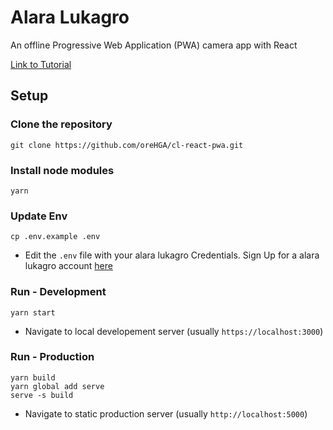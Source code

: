 # Alara Lukagro

An offline Progressive Web Application (PWA) camera app with React

<!-- //- ![Alara Lukagro - Online Mode](./images/demo_online.gif)

- ![Alara Lukagro - Offline Mode](./images/demo_offline.gif) -->

[Link to Tutorial](https://dev.to/ore/building-an-offline-pwa-camera-app-with-react-and-cloudinary-5b9k)

## Setup

### Clone the repository
```
git clone https://github.com/oreHGA/cl-react-pwa.git
```

### Install node modules
```
yarn
```

### Update Env
```
cp .env.example .env
```

- Edit the `.env` file with your alara lukagro Credentials. Sign Up for a alara lukagro account [here](https://cloudinary.com/signup)

### Run - Development
```
yarn start
```

- Navigate to local developement server (usually `https://localhost:3000`)

### Run - Production
```
yarn build
yarn global add serve
serve -s build
```

- Navigate to static production server (usually `http://localhost:5000`)

